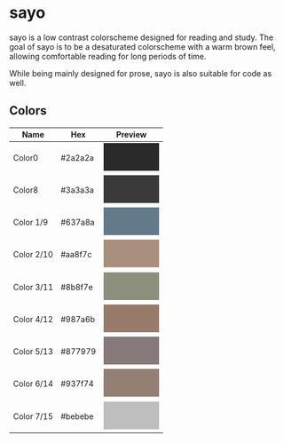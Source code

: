 # sayo

sayo is a low contrast colorscheme designed for reading and study. The goal of sayo is to be a desaturated colorscheme with a warm brown feel, allowing comfortable reading for long periods of time.

While being mainly designed for prose, sayo is also suitable for code as well.

## Colors

Name | Hex  | Preview
---- | ---- | -------
Color0 | #2a2a2a | ![](img/color0.png)
Color8 | #3a3a3a | ![](img/color8.png)
Color 1/9 | #637a8a | ![](img/color1_9.png)
Color 2/10 | #aa8f7c | ![](img/color2_10.png)
Color 3/11 | #8b8f7e | ![](img/color3_11.png)
Color 4/12 | #987a6b | ![](img/color4_12.png)
Color 5/13 | #877979 | ![](img/color5_13.png)
Color 6/14 | #937f74 | ![](img/color6_14.png)
Color 7/15 | #bebebe | ![](img/color7_15.png)
